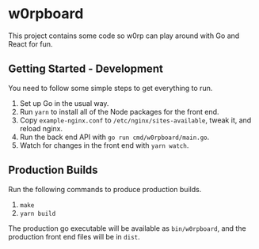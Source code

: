 # w0rpboard

This project contains some code so w0rp can play around with Go and React for
fun.

## Getting Started - Development

You need to follow some simple steps to get everything to run.

1. Set up Go in the usual way.
2. Run `yarn` to install all of the Node packages for the front end.
3. Copy `example-nginx.conf` to `/etc/nginx/sites-available`, tweak it, and
   reload nginx.
4. Run the back end API with `go run cmd/w0rpboard/main.go`.
5. Watch for changes in the front end with `yarn watch`.

## Production Builds

Run the following commands to produce production builds.

1. `make`
2. `yarn build`

The production go executable will be available as `bin/w0rpboard`, and the
production front end files will be in `dist`.
